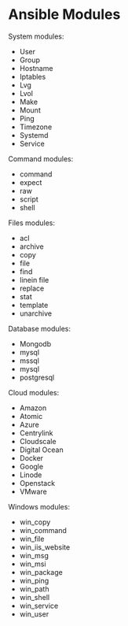 # Ansible Modules

System modules:
- User
- Group
- Hostname
- Iptables
- Lvg
- Lvol
- Make
- Mount
- Ping
- Timezone
- Systemd
- Service

Command modules:
- command
- expect
- raw
- script
- shell

Files modules:
- acl
- archive
- copy
- file
- find
- linein file
- replace
- stat
- template
- unarchive

Database modules:
- Mongodb
- mysql
- mssql
- mysql
- postgresql

Cloud modules:
- Amazon
- Atomic
- Azure
- Centrylink
- Cloudscale
- Digital Ocean
- Docker
- Google
- Linode
- Openstack
- VMware

Windows modules:
- win_copy
- win_command
- win_file
- win_iis_website
- win_msg
- win_msi
- win_package
- win_ping
- win_path
- win_shell
- win_service
- win_user
